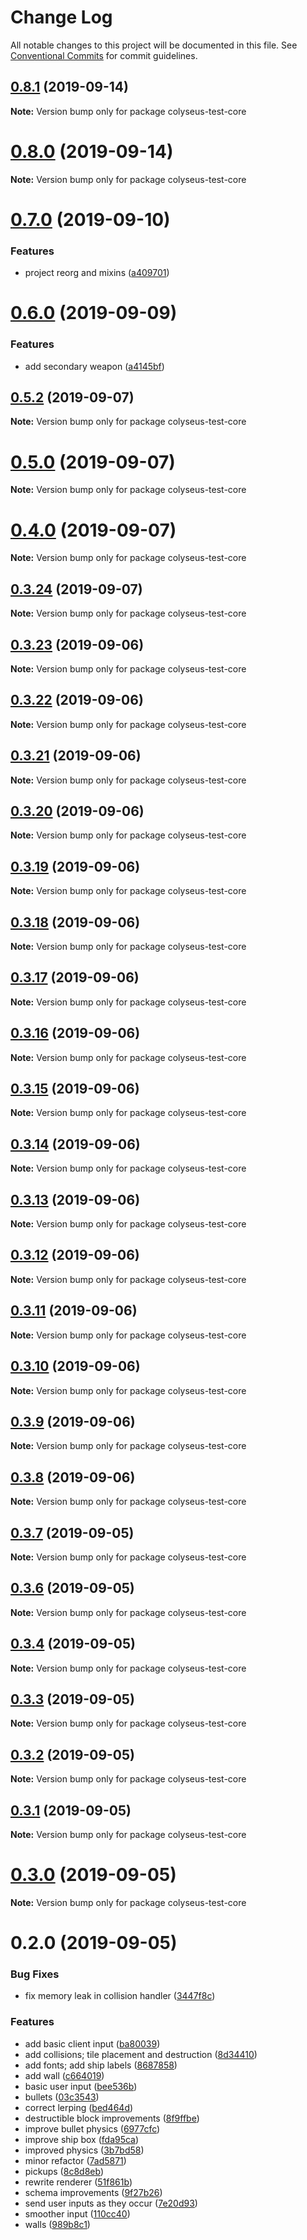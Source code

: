 # Change Log

All notable changes to this project will be documented in this file.
See [Conventional Commits](https://conventionalcommits.org) for commit guidelines.

## [0.8.1](https://github.com/3mcd/colyseus-test/compare/v0.8.0...v0.8.1) (2019-09-14)

**Note:** Version bump only for package colyseus-test-core





# [0.8.0](https://github.com/3mcd/colyseus-test/compare/v0.7.0...v0.8.0) (2019-09-14)

**Note:** Version bump only for package colyseus-test-core





# [0.7.0](https://github.com/3mcd/colyseus-test/compare/v0.6.0...v0.7.0) (2019-09-10)


### Features

* project reorg and mixins ([a409701](https://github.com/3mcd/colyseus-test/commit/a409701))





# [0.6.0](https://github.com/3mcd/colyseus-test/compare/v0.5.2...v0.6.0) (2019-09-09)


### Features

* add secondary weapon ([a4145bf](https://github.com/3mcd/colyseus-test/commit/a4145bf))





## [0.5.2](https://github.com/3mcd/colyseus-test/compare/v0.5.1...v0.5.2) (2019-09-07)

**Note:** Version bump only for package colyseus-test-core





# [0.5.0](https://github.com/3mcd/colyseus-test/compare/v0.4.0...v0.5.0) (2019-09-07)

**Note:** Version bump only for package colyseus-test-core





# [0.4.0](https://github.com/3mcd/colyseus-test/compare/v0.3.24...v0.4.0) (2019-09-07)

**Note:** Version bump only for package colyseus-test-core





## [0.3.24](https://github.com/3mcd/colyseus-test/compare/v0.3.23...v0.3.24) (2019-09-07)

**Note:** Version bump only for package colyseus-test-core





## [0.3.23](https://github.com/3mcd/colyseus-test/compare/v0.3.22...v0.3.23) (2019-09-06)

**Note:** Version bump only for package colyseus-test-core





## [0.3.22](https://github.com/3mcd/colyseus-test/compare/v0.3.21...v0.3.22) (2019-09-06)

**Note:** Version bump only for package colyseus-test-core





## [0.3.21](https://github.com/3mcd/colyseus-test/compare/v0.3.20...v0.3.21) (2019-09-06)

**Note:** Version bump only for package colyseus-test-core





## [0.3.20](https://github.com/3mcd/colyseus-test/compare/v0.3.19...v0.3.20) (2019-09-06)

**Note:** Version bump only for package colyseus-test-core





## [0.3.19](https://github.com/3mcd/colyseus-test/compare/v0.3.18...v0.3.19) (2019-09-06)

**Note:** Version bump only for package colyseus-test-core





## [0.3.18](https://github.com/3mcd/colyseus-test/compare/v0.3.17...v0.3.18) (2019-09-06)

**Note:** Version bump only for package colyseus-test-core





## [0.3.17](https://github.com/3mcd/colyseus-test/compare/v0.3.16...v0.3.17) (2019-09-06)

**Note:** Version bump only for package colyseus-test-core





## [0.3.16](https://github.com/3mcd/colyseus-test/compare/v0.3.15...v0.3.16) (2019-09-06)

**Note:** Version bump only for package colyseus-test-core





## [0.3.15](https://github.com/3mcd/colyseus-test/compare/v0.3.14...v0.3.15) (2019-09-06)

**Note:** Version bump only for package colyseus-test-core





## [0.3.14](https://github.com/3mcd/colyseus-test/compare/v0.3.13...v0.3.14) (2019-09-06)

**Note:** Version bump only for package colyseus-test-core





## [0.3.13](https://github.com/3mcd/colyseus-test/compare/v0.3.12...v0.3.13) (2019-09-06)

**Note:** Version bump only for package colyseus-test-core





## [0.3.12](https://github.com/3mcd/colyseus-test/compare/v0.3.11...v0.3.12) (2019-09-06)

**Note:** Version bump only for package colyseus-test-core





## [0.3.11](https://github.com/3mcd/colyseus-test/compare/v0.3.10...v0.3.11) (2019-09-06)

**Note:** Version bump only for package colyseus-test-core





## [0.3.10](https://github.com/3mcd/colyseus-test/compare/v0.3.9...v0.3.10) (2019-09-06)

**Note:** Version bump only for package colyseus-test-core





## [0.3.9](https://github.com/3mcd/colyseus-test/compare/v0.3.8...v0.3.9) (2019-09-06)

**Note:** Version bump only for package colyseus-test-core





## [0.3.8](https://github.com/3mcd/colyseus-test/compare/v0.3.7...v0.3.8) (2019-09-06)

**Note:** Version bump only for package colyseus-test-core





## [0.3.7](https://github.com/3mcd/colyseus-test/compare/v0.3.6...v0.3.7) (2019-09-05)

**Note:** Version bump only for package colyseus-test-core





## [0.3.6](https://github.com/3mcd/colyseus-test/compare/v0.3.5...v0.3.6) (2019-09-05)

**Note:** Version bump only for package colyseus-test-core





## [0.3.4](https://github.com/3mcd/colyseus-test/compare/v0.3.2...v0.3.4) (2019-09-05)

**Note:** Version bump only for package colyseus-test-core





## [0.3.3](https://github.com/3mcd/colyseus-test/compare/v0.3.2...v0.3.3) (2019-09-05)

**Note:** Version bump only for package colyseus-test-core





## [0.3.2](https://github.com/3mcd/colyseus-test/compare/v0.3.1...v0.3.2) (2019-09-05)

**Note:** Version bump only for package colyseus-test-core





## [0.3.1](https://github.com/3mcd/colyseus-test/compare/v0.3.0...v0.3.1) (2019-09-05)

**Note:** Version bump only for package colyseus-test-core





# [0.3.0](https://github.com/3mcd/colyseus-test/compare/v0.2.0...v0.3.0) (2019-09-05)

**Note:** Version bump only for package colyseus-test-core





# 0.2.0 (2019-09-05)


### Bug Fixes

* fix memory leak in collision handler ([3447f8c](https://github.com/3mcd/colyseus-test/commit/3447f8c))


### Features

* add basic client input ([ba80039](https://github.com/3mcd/colyseus-test/commit/ba80039))
* add collisions; tile placement and destruction ([8d34410](https://github.com/3mcd/colyseus-test/commit/8d34410))
* add fonts; add ship labels ([8687858](https://github.com/3mcd/colyseus-test/commit/8687858))
* add wall ([c664019](https://github.com/3mcd/colyseus-test/commit/c664019))
* basic user input ([bee536b](https://github.com/3mcd/colyseus-test/commit/bee536b))
* bullets ([03c3543](https://github.com/3mcd/colyseus-test/commit/03c3543))
* correct lerping ([bed464d](https://github.com/3mcd/colyseus-test/commit/bed464d))
* destructible block improvements ([8f9ffbe](https://github.com/3mcd/colyseus-test/commit/8f9ffbe))
* improve bullet physics ([6977cfc](https://github.com/3mcd/colyseus-test/commit/6977cfc))
* improve ship box ([fda95ca](https://github.com/3mcd/colyseus-test/commit/fda95ca))
* improved physics ([3b7bd58](https://github.com/3mcd/colyseus-test/commit/3b7bd58))
* minor refactor ([7ad5871](https://github.com/3mcd/colyseus-test/commit/7ad5871))
* pickups ([8c8d8eb](https://github.com/3mcd/colyseus-test/commit/8c8d8eb))
* rewrite renderer ([51f861b](https://github.com/3mcd/colyseus-test/commit/51f861b))
* schema improvements ([9f27b26](https://github.com/3mcd/colyseus-test/commit/9f27b26))
* send user inputs as they occur ([7e20d93](https://github.com/3mcd/colyseus-test/commit/7e20d93))
* smoother input ([110cc40](https://github.com/3mcd/colyseus-test/commit/110cc40))
* walls ([989b8c1](https://github.com/3mcd/colyseus-test/commit/989b8c1))
